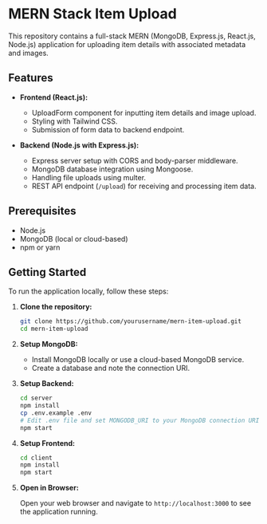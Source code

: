 # MERN Stack Item Upload


This repository contains a full-stack MERN (MongoDB, Express.js, React.js, Node.js) application for uploading item details with associated metadata and images.

## Features

- **Frontend (React.js):**
  - UploadForm component for inputting item details and image upload.
  - Styling with Tailwind CSS.
  - Submission of form data to backend endpoint.

- **Backend (Node.js with Express.js):**
  - Express server setup with CORS and body-parser middleware.
  - MongoDB database integration using Mongoose.
  - Handling file uploads using multer.
  - REST API endpoint (`/upload`) for receiving and processing item data.

## Prerequisites

- Node.js
- MongoDB (local or cloud-based)
- npm or yarn

## Getting Started

To run the application locally, follow these steps:

1. **Clone the repository:**

   ```bash
   git clone https://github.com/yourusername/mern-item-upload.git
   cd mern-item-upload
   ```

2. **Setup MongoDB:**

   - Install MongoDB locally or use a cloud-based MongoDB service.
   - Create a database and note the connection URI.

3. **Setup Backend:**

   ```bash
   cd server
   npm install
   cp .env.example .env
   # Edit .env file and set MONGODB_URI to your MongoDB connection URI
   npm start
   ```

4. **Setup Frontend:**

   ```bash
   cd client
   npm install
   npm start
   ```

5. **Open in Browser:**

   Open your web browser and navigate to `http://localhost:3000` to see the application running.